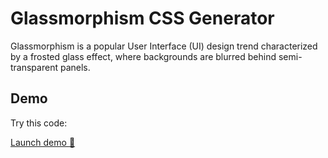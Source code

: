 # Glassmorphism CSS Generator

Glassmorphism is a popular User Interface (UI) design trend characterized by a frosted glass effect, where backgrounds are blurred behind semi-transparent panels.

## Demo

Try this code:

[Launch demo :rocket:](https://salvadorvasqz.github.io/js-glassmorphism/)
